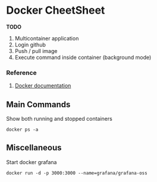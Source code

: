 <h1> Docker CheetSheet </h1>

**TODO**
1. Multicontainer application
2. Login github
3. Push / pull image
4. Execute command inside container (background mode)

<h3> Reference </h3>

1. [Docker documentation](https://docs.docker.com/reference/cli/docker/container/ls/)

<h2> Main Commands</h2> 

Show both running and stopped containers
```
docker ps -a
```


<h2> Miscellaneous </h2>

Start docker grafana
```
docker run -d -p 3000:3000 --name=grafana/grafana-oss
```
